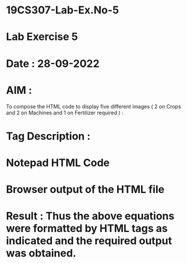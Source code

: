 # 19CS307-Lab-Ex.No-5
# Lab Exercise 5
# Date : 28-09-2022
# AIM :
To compose the HTML code to display five different images ( 2 on Crops and 2 on Machines and 1 on Fertilizer required ) :








 # Tag Description :







# Notepad HTML Code







# Browser output of the HTML file




 # Result : Thus the above equations were formatted by HTML tags as indicated and the required output was obtained.
